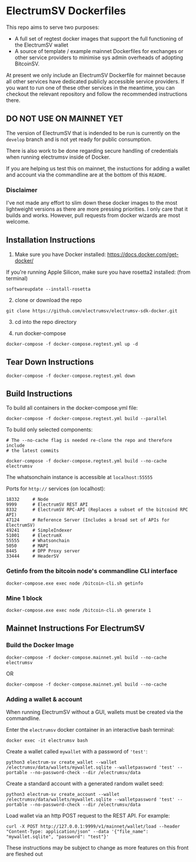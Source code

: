 # ElectrumSV Dockerfiles
This repo aims to serve two purposes:
- A full set of regtest docker images that support the full functioning of the 
ElectrumSV wallet
- A source of template / example mainnet Dockerfiles for exchanges or other 
service providers to minimise sys admin overheads of adopting BitcoinSV.

At present we only include an ElectrumSV Dockerfile for mainnet because all other
services have dedicated publicly accessible service providers. If you want
to run one of these other services in the meantime, you can checkout the relevant
repository and follow the recommended instructions there.

## DO NOT USE ON MAINNET YET
The version of ElectrumSV that is indended to be run is currently on
the `develop` branch and is not yet ready for public consumption.

There is also work to be done regarding secure handling of credentials
when running electrumsv inside of Docker.

If you are helping us test this on mainnet, the instuctions for adding a wallet
and account via the commandline are at the bottom of this `README`.

### Disclaimer
I've not made any effort to slim down these docker images to the most lightweight
versions as there are more pressing priorities. I only care that it builds and works.
However, pull requests from docker wizards are most welcome.

## Installation Instructions

1. Make sure you have Docker installed: https://docs.docker.com/get-docker/

  If you're running Apple Silicon, make sure you have rosetta2 installed: (from terminal) 
  
  ```softwareupdate --install-rosetta```

2. clone or download the repo

  ```git clone https://github.com/electrumsv/electrumsv-sdk-docker.git```

3. cd into the repo directory

4. run docker-compose

  ```docker-compose -f docker-compose.regtest.yml up -d```


## Tear Down Instructions

    docker-compose -f docker-compose.regtest.yml down

## Build Instructions

To build all containers in the docker-compose.yml file:

    docker-compose -f docker-compose.regtest.yml build --parallel

To build only selected components:

    # The --no-cache flag is needed re-clone the repo and therefore include
    # the latest commits

    docker-compose -f docker-compose.regtest.yml build --no-cache electrumsv


The whatsonchain instance is accessible at ```localhost:55555```

Ports for `http://` services (on localhost):

    18332     # Node
    9999      # ElectrumSV REST API
    8332      # ElectrumSV RPC-API (Replaces a subset of the bitcoind RPC API)
    47124     # Reference Server (Includes a broad set of APIs for ElectrumSV)
    49241     # SimpleIndexer
    51001     # ElectrumX
    55555     # Whatsonchain
    5050      # MAPI
    8445      # DPP Proxy server
    33444     # HeaderSV

### Getinfo from the bitcoin node's commandline CLI interface
    
    docker-compose.exe exec node /bitcoin-cli.sh getinfo

### Mine 1 block

    docker-compose.exe exec node /bitcoin-cli.sh generate 1

## Mainnet Instructions For ElectrumSV

### Build the Docker Image

    docker-compose -f docker-compose.mainnet.yml build --no-cache electrumsv

OR

    docker-compose -f docker-compose.mainnet.yml build --no-cache
    

### Adding a wallet & account
When running ElectrumSV without a GUI, wallets must be created via the commandline.

Enter the `electrumsv` docker container in an interactive bash terminal:

    docker exec -it electrumsv bash

Create a wallet called `mywallet` with a password of `'test'`:

    python3 electrum-sv create_wallet --wallet /electrumsv/data/wallets/mywallet.sqlite --walletpassword 'test' --portable --no-password-check --dir /electrumsv/data

Create a standard account with a generated random wallet seed:

    python3 electrum-sv create_account --wallet /electrumsv/data/wallets/mywallet.sqlite --walletpassword 'test' --portable --no-password-check --dir /electrumsv/data

Load wallet via an http POST request to the REST API. For example:

    curl -X POST http://127.0.0.1:9999/v1/mainnet/wallet/load --header "Content-Type: application/json" --data '{"file_name": "mywallet.sqlite", "password": "test"}'

These instructions may be subject to change as more features on this front are fleshed out
